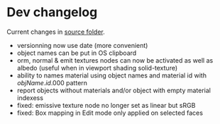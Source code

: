 # Dev changelog

Current changes in [source folder](https://github.com/Vinc3r/BlenderScripts/tree/master/nothing-is-3d).

- versionning now use date (more convenient)
- object names can be put in OS clipboard
- orm, normal & emit textures nodes can now be activated as well as albedo (useful when in viewport shading solid-texture)
- ability to names material using object names and material id with *objName*.*id*.000 pattern
- report objects without materials and/or object with empty material indexess
- fixed: emissive texture node no longer set as linear but sRGB
- fixed: Box mapping in Edit mode only applied on selected faces
